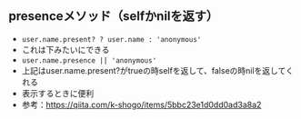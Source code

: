 ## presenceメソッド（selfかnilを返す）
- `user.name.present? ? user.name : 'anonymous'`
- これは下みたいにできる
- `user.name.presence || 'anonymous'`
- 上記はuser.name.present?がtrueの時selfを返して、falseの時nilを返してくれる
- 表示するときに便利
- 参考：https://qiita.com/k-shogo/items/5bbc23e1d0dd0ad3a8a2
